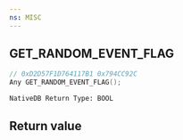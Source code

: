 ```yaml
---
ns: MISC
---
```

## GET_RANDOM_EVENT_FLAG

```c
// 0xD2D57F1D764117B1 0x794CC92C
Any GET_RANDOM_EVENT_FLAG();
```

```
NativeDB Return Type: BOOL
```

## Return value
